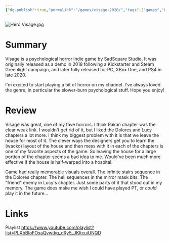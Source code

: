 ```yaml
---
{"dg-publish":true,"permalink":"/games/visage-2020/","tags":["games","LP"],"created":"2023-12-08","updated":"2025-06-03"}
---
```



![Hero Visage.jpg](/img/user/_sys/Attachments/Hero%20Visage.jpg)

# Summary

Visage is a psychological horror indie game by SadSquare Studio. It was originally released as a demo in 2018 following a Kickstarter and Steam Greenlight campaign, and later fully released for PC, XBox One, and PS4 in late 2020.

I'm excited to start playing a bit of horror on my channel. I've always loved the genre, in particular the slower-burn psychological stuff. Hope you enjoy!

# Review

Visage was great, one of my fave horrors. I think Rakan chapter was the clear weak link. I wouldn't get rid of it, but I liked the Dolores and Lucy chapters a lot more. I think my biggest problem with it is that we leave the house for most of it. The clever ways the designers get you to learn the (wacko) layout of the house and then mess with it in each of the chapters is one of my favorite aspects of the game. So leaving the house for a large portion of the chapter seems a bad idea to me. Would've been much more effective if the house is half-warped into a hospital.

Game had really memorable visuals overall. The infinite stairs sequence in the Dolores chapter. The hell sequences in the mirror mask bits. The "friend" enemy in Lucy's chapter. Just some parts of it that stood out in my memory. The game does make me wish I could have played PT, or *could* play it in the future...

# Links

Playlist https://www.youtube.com/playlist?list=PLXbBIoFOxaQvwtkq_dRy5_JKltcuiUNQD
